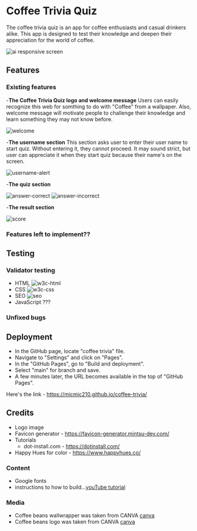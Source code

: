 # Coffee Trivia Quiz

The coffee trivia quiz is an app for coffee enthusiasts and casual drinkers alike. This app is designed to test their knowledge and deepen their appreciation for the world of coffee.

![ai responsive screen](/document/mockup-screenshot-min.png)

## Features 


### Existing features

-__The Coffee Trivia Quiz logo and welcome message__
Users can easily recognize this web for somthing to do with "Coffee" from a wallpaper. Also, welcome message will motivate people to challenge their knowledge and learn something they may not know before. 

![welcome](/document/welcome-screen-min.png)

-__The username section__ 
This section asks user to enter their user name to start quiz. Without entering it, they cannot proceed. 
It may sound strict, but user can appreciate it when they start quiz because their name's on the screen.

![username-alert](/media/alert-message-min.png)

-__The quiz section__

![answer-correct](/document/correct-min.png)
![answer-incorrect](/document/incorrect-min.png)

-__The result section__

![score](/media/score-min.png)

### Features left to implement??

## Testing

### Validator testing 

 - HTML
 ![w3c-html](/media/w3c-min.png)
 - CSS
 ![w3c-css](/media/css-min.png)
 - SEO 
 ![seo](/media/seo-min.png)
 - JavaScript ???

### Unfixed bugs


## Deployment 
 - In the GitHub page, locate "coffee trivia" file. 
 - Navigate to "Settings" and click on "Pages".
 - In the "GitHub Pages", go to "Build and deployment".
 - Select "main" for branch and save. 
 - A few minutes later, the URL becomes available in the top of "GitHub Pages".

Here's the link - https://micmic210.github.io/coffee-trivia/ 

## Credits 

 - Logo image 
 - Favicon generator - https://favicon-generator.mintsu-dev.com/ 
 - Tutorials 
    - dot-install.com - https://dotinstall.com/
 - Happy Hues for color - https://www.happyhues.co/


### Content 
 - Google fonts 
 - instructions to how to build...[youTube tutorial]()

### Media 
 - Coffee beans wallwrapper was taken from CANVA [canva](https://www.canva.com/p/templates/EAF2VhW6xnQ-peach-and-brown-sketch-coffee-beans-branches-cups-pattern-phone-wallpaper/)
- Coffee beans logo was taken from CANVA [canva](https://www.canva.com/icons/MAF6Hm58SbQ-coffee-beans-icon/)

